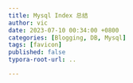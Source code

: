 ```yaml
---
title: Mysql Index 总结
author: vic
date: 2023-07-10 00:34:00 +0800
categories: [Blogging, DB, Mysql]
tags: [favicon]
published: false
typora-root-url: ..

---
```





